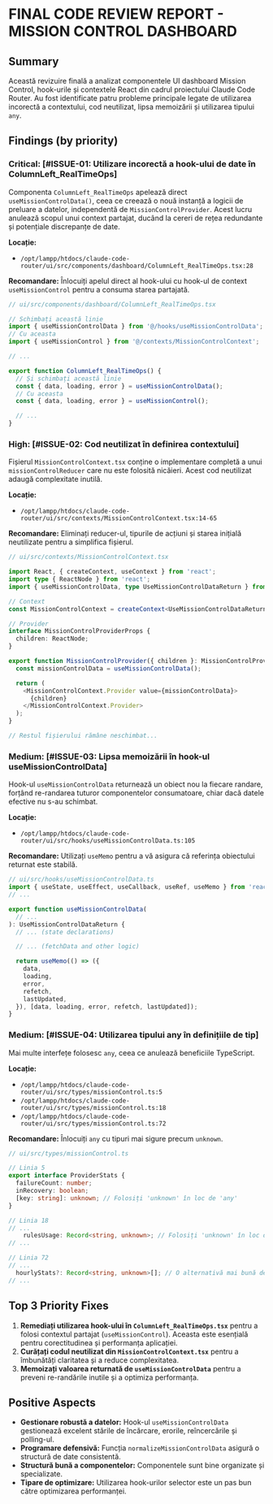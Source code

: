 # FINAL CODE REVIEW REPORT - MISSION CONTROL DASHBOARD

## Summary

Această revizuire finală a analizat componentele UI dashboard Mission Control, hook-urile și contextele React din cadrul proiectului Claude Code Router. Au fost identificate patru probleme principale legate de utilizarea incorectă a contextului, cod neutilizat, lipsa memoizării și utilizarea tipului `any`.

## Findings (by priority)

### Critical: [#ISSUE-01: Utilizare incorectă a hook-ului de date în ColumnLeft_RealTimeOps]

Componenta `ColumnLeft_RealTimeOps` apelează direct `useMissionControlData()`, ceea ce creează o nouă instanță a logicii de preluare a datelor, independentă de `MissionControlProvider`. Acest lucru anulează scopul unui context partajat, ducând la cereri de rețea redundante și potențiale discrepanțe de date.

**Locație:**
- `/opt/lampp/htdocs/claude-code-router/ui/src/components/dashboard/ColumnLeft_RealTimeOps.tsx:28`

**Recomandare:**
Înlocuiți apelul direct al hook-ului cu hook-ul de context `useMissionControl` pentru a consuma starea partajată.

```typescript
// ui/src/components/dashboard/ColumnLeft_RealTimeOps.tsx

// Schimbați această linie
import { useMissionControlData } from '@/hooks/useMissionControlData';
// Cu aceasta
import { useMissionControl } from '@/contexts/MissionControlContext';

// ...

export function ColumnLeft_RealTimeOps() {
  // Și schimbați această linie
  const { data, loading, error } = useMissionControlData();
  // Cu aceasta
  const { data, loading, error } = useMissionControl();

  // ...
}
```

### High: [#ISSUE-02: Cod neutilizat în definirea contextului]

Fișierul `MissionControlContext.tsx` conține o implementare completă a unui `missionControlReducer` care nu este folosită nicăieri. Acest cod neutilizat adaugă complexitate inutilă.

**Locație:**
- `/opt/lampp/htdocs/claude-code-router/ui/src/contexts/MissionControlContext.tsx:14-65`

**Recomandare:**
Eliminați reducer-ul, tipurile de acțiuni și starea inițială neutilizate pentru a simplifica fișierul.

```typescript
// ui/src/contexts/MissionControlContext.tsx

import React, { createContext, useContext } from 'react';
import type { ReactNode } from 'react';
import { useMissionControlData, type UseMissionControlDataReturn } from '@/hooks/useMissionControlData';

// Context
const MissionControlContext = createContext<UseMissionControlDataReturn | null>(null);

// Provider
interface MissionControlProviderProps {
  children: ReactNode;
}

export function MissionControlProvider({ children }: MissionControlProviderProps) {
  const missionControlData = useMissionControlData();

  return (
    <MissionControlContext.Provider value={missionControlData}>
      {children}
    </MissionControlContext.Provider>
  );
}

// Restul fișierului rămâne neschimbat...
```

### Medium: [#ISSUE-03: Lipsa memoizării în hook-ul useMissionControlData]

Hook-ul `useMissionControlData` returnează un obiect nou la fiecare randare, forțând re-randarea tuturor componentelor consumatoare, chiar dacă datele efective nu s-au schimbat.

**Locație:**
- `/opt/lampp/htdocs/claude-code-router/ui/src/hooks/useMissionControlData.ts:105`

**Recomandare:**
Utilizați `useMemo` pentru a vă asigura că referința obiectului returnat este stabilă.

```typescript
// ui/src/hooks/useMissionControlData.ts
import { useState, useEffect, useCallback, useRef, useMemo } from 'react';
// ...

export function useMissionControlData(
  // ...
): UseMissionControlDataReturn {
  // ... (state declarations)

  // ... (fetchData and other logic)

  return useMemo(() => ({
    data,
    loading,
    error,
    refetch,
    lastUpdated,
  }), [data, loading, error, refetch, lastUpdated]);
}
```

### Medium: [#ISSUE-04: Utilizarea tipului any în definițiile de tip]

Mai multe interfețe folosesc `any`, ceea ce anulează beneficiile TypeScript.

**Locație:**
- `/opt/lampp/htdocs/claude-code-router/ui/src/types/missionControl.ts:5`
- `/opt/lampp/htdocs/claude-code-router/ui/src/types/missionControl.ts:18`
- `/opt/lampp/htdocs/claude-code-router/ui/src/types/missionControl.ts:72`

**Recomandare:**
Înlocuiți `any` cu tipuri mai sigure precum `unknown`.

```typescript
// ui/src/types/missionControl.ts

// Linia 5
export interface ProviderStats {
  failureCount: number;
  inRecovery: boolean;
  [key: string]: unknown; // Folosiți 'unknown' în loc de 'any'
}

// Linia 18
// ...
    rulesUsage: Record<string, unknown>; // Folosiți 'unknown' în loc de 'any'
// ...

// Linia 72
// ...
  hourlyStats?: Record<string, unknown>[]; // O alternativă mai bună decât any[]
// ...
```

## Top 3 Priority Fixes

1. **Remediați utilizarea hook-ului în `ColumnLeft_RealTimeOps.tsx`** pentru a folosi contextul partajat (`useMissionControl`). Aceasta este esențială pentru corectitudinea și performanța aplicației.
2. **Curățați codul neutilizat din `MissionControlContext.tsx`** pentru a îmbunătăți claritatea și a reduce complexitatea.
3. **Memoizați valoarea returnată de `useMissionControlData`** pentru a preveni re-randările inutile și a optimiza performanța.

## Positive Aspects

- **Gestionare robustă a datelor:** Hook-ul `useMissionControlData` gestionează excelent stările de încărcare, erorile, reîncercările și polling-ul.
- **Programare defensivă:** Funcția `normalizeMissionControlData` asigură o structură de date consistentă.
- **Structură bună a componentelor:** Componentele sunt bine organizate și specializate.
- **Tipare de optimizare:** Utilizarea hook-urilor selector este un pas bun către optimizarea performanței.
